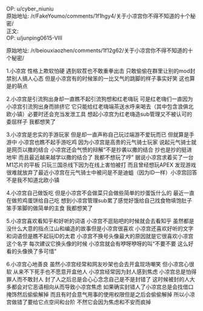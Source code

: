 
OP: u/cyber_niuniu  
原始地址: /r/FakeYoumo/comments/1f1hgy4/关于小凉宫你不得不知道的十个秘密/  
正文:  
OP: u/junping0615-VIII  

 原始地址: /r/beiouxiaozhen/comments/1f12g62/关于小凉宫你不得不知道的十个秘密/  

1.小凉宫 性格上欺软怕硬 遇到软茬也不敢重拳出击 只敢偷偷在群里让别的mod封禁别人搞人心态 但是小凉宫有的时候笨的一比又气的跳脚的样子事实好笑 这也算是的萌点

2.小凉宫是引流狗出身却一直瞧不起引流狗想和红老嗨玩 可是红老嗨们一直因为小凉宫引流狗出身而排挤它 它只能给红老嗨端茶送水呼来喝去（其中包含浪俱北欧小镇）必要时还会充当发泄工具 想起小凉宫为红老嗨造sub管理又不被认可的委屈样子 我都想笑了

3.小凉宫是忠实的手游玩家 但是却一直声称自己玩过端游不爱玩而已 但就算是手游中 小凉宫也瞧不起手游吃鸡 因为小凉宫是高贵的元气骑士玩家 说起元气骑士就是网页以撒的结合 小凉宫还会气愤的辩解“不是抄袭以撒的结合 抄也是抄的挺进地牢 而且最近越来越学以撒的结合了 我都不想玩了哼” 据说小凉宫求着买了一台M1芯片的平板 只玩三国杀线下因为在线上害怕被打 而且曾经想玩APEX 发现游戏很难就放弃了最近小凉宫在元气骑士中被问是不是迪蛆（因为ID一样）小凉宫回答 不是我不知道北欧小镇  

 4.小凉宫自己做饭吃 但是小凉宫不会做菜只会做些简单的炒蛋饭什么的 最近一直在做煎鸡蛋饼给自己吃 想到小凉宫管理sub累了感觉好饿给自己找食物填饱肚子 笨手笨脚的做简单的主食 我都想笑了

5.小凉宫喜欢看知乎和好听的词语 小凉宫不逛贴吧的时候就会去看知乎 虽然都是没什么大意的指点江山和编造的故事但是小凉宫很喜欢 小凉宫还喜欢好听的文字和词语但是瞧不起玩ID的太君 小凉宫不换号头像最大的原因就是它很喜欢小凉宫这个名字 每次建议它换头像的时候 小凉宫就会有咿呀咿呀的叫“不要不要 这么好看的头像换了多可惜”

6.小凉宫心地善良 虽然小凉宫经常和网友吵架也会去开盒现场嘲笑 但小凉宫心很软 从来不下死手也不愿意开盒他人 小凉宫经常因为封人感到焦虑 小凉宫总是怕得罪人而不敢封人 封了人之后总是会心心念念自己是不是封错了 这时候被封的人大多都会对它恶语相向从而导致小凉宫焦虑 如果确实封错人了小凉宫总是会找借口掩饰然后偷偷解掉 而且有时会意气用事的使用权限但是之后会偷偷解掉 所以小凉宫做错了要给它点空间和台阶 不然它会因为焦虑和不安而疯掉
